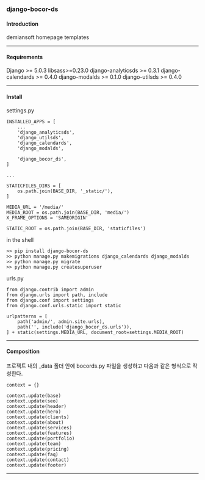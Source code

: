 ### django-bocor-ds

#### Introduction 
demiansoft homepage templates

---
#### Requirements

Django >= 5.0.3
libsass>=0.23.0
django-analyticsds >= 0.3.1
django-calendards >= 0.4.0
django-modalds >= 0.1.0
django-utilsds >= 0.4.0

---
#### Install

settings.py  
```  
INSTALLED_APPS = [    
    ...  
	'django_analyticsds',  
	'django_utilsds',  
	'django_calendards',  
	'django_modalds',  
	  
	'django_bocor_ds',
]

...

STATICFILES_DIRS = [
    os.path.join(BASE_DIR, '_static/'),
]

MEDIA_URL = '/media/'  
MEDIA_ROOT = os.path.join(BASE_DIR, 'media/')  
X_FRAME_OPTIONS = 'SAMEORIGIN'  
  
STATIC_ROOT = os.path.join(BASE_DIR, 'staticfiles')  
```

in the shell
```
>> pip install django-bocor-ds
>> python manage.py makemigrations django_calendards django_modalds
>> python manage.py migrate
>> python manage.py createsuperuser
```


urls.py
```
from django.contrib import admin  
from django.urls import path, include  
from django.conf import settings  
from django.conf.urls.static import static  
  
urlpatterns = [  
    path('admin/', admin.site.urls),  
    path('', include('django_bocor_ds.urls')),  
] + static(settings.MEDIA_URL, document_root=settings.MEDIA_ROOT)
```

---
#### Composition

프로젝트 내의 \_data 폴더 안에 bocords.py 파일을 생성하고 다음과 같은 형식으로 작성한다.

```
context = {}

context.update(base)
context.update(seo)
context.update(header)
context.update(hero)
context.update(clients)
context.update(about)
context.update(services)
context.update(features)
context.update(portfolio)
context.update(team)
context.update(pricing)
context.update(faq)
context.update(contact)
context.update(footer)

```
---

